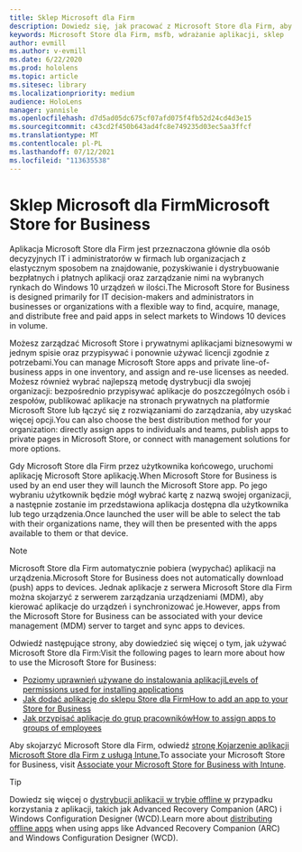 ```yaml
---
title: Sklep Microsoft dla Firm
description: Dowiedz się, jak pracować z Microsoft Store dla Firm, aby publikować aplikacje rzeczywistości mieszanej w firmie.
keywords: Microsoft Store dla Firm, msfb, wdrażanie aplikacji, sklep
author: evmill
ms.author: v-evmill
ms.date: 6/22/2020
ms.prod: hololens
ms.topic: article
ms.sitesec: library
ms.localizationpriority: medium
audience: HoloLens
manager: yannisle
ms.openlocfilehash: d7d5ad05dc675cf07afd075f4fb52d24cd4d3e15
ms.sourcegitcommit: c43cd2f450b643ad4fc8e749235d03ec5aa3ffcf
ms.translationtype: MT
ms.contentlocale: pl-PL
ms.lasthandoff: 07/12/2021
ms.locfileid: "113635538"
---
```

# <a name="microsoft-store-for-business"></a><span data-ttu-id="deaa5-104">Sklep Microsoft dla Firm</span><span class="sxs-lookup"><span data-stu-id="deaa5-104">Microsoft Store for Business</span></span>

<span data-ttu-id="deaa5-105">Aplikacja Microsoft Store dla Firm jest przeznaczona głównie dla osób decyzyjnych IT i administratorów w firmach lub organizacjach z elastycznym sposobem na znajdowanie, pozyskiwanie i dystrybuowanie bezpłatnych i płatnych aplikacji oraz zarządzanie nimi na wybranych rynkach do Windows 10 urządzeń w ilości.</span><span class="sxs-lookup"><span data-stu-id="deaa5-105">The Microsoft Store for Business is designed primarily for IT decision-makers and administrators in businesses or organizations with a flexible way to find, acquire, manage, and distribute free and paid apps in select markets to Windows 10 devices in volume.</span></span> 

<span data-ttu-id="deaa5-106">Możesz zarządzać Microsoft Store i prywatnymi aplikacjami biznesowymi w jednym spisie oraz przypisywać i ponownie używać licencji zgodnie z potrzebami.</span><span class="sxs-lookup"><span data-stu-id="deaa5-106">You can manage Microsoft Store apps and private line-of-business apps in one inventory, and assign and re-use licenses as needed.</span></span> <span data-ttu-id="deaa5-107">Możesz również wybrać najlepszą metodę dystrybucji dla swojej organizacji: bezpośrednio przypisywać aplikacje do poszczególnych osób i zespołów, publikować aplikacje na stronach prywatnych na platformie Microsoft Store lub łączyć się z rozwiązaniami do zarządzania, aby uzyskać więcej opcji.</span><span class="sxs-lookup"><span data-stu-id="deaa5-107">You can also choose the best distribution method for your organization: directly assign apps to individuals and teams, publish apps to private pages in Microsoft Store, or connect with management solutions for more options.</span></span>

<span data-ttu-id="deaa5-108">Gdy Microsoft Store dla Firm przez użytkownika końcowego, uruchomi aplikację Microsoft Store aplikację.</span><span class="sxs-lookup"><span data-stu-id="deaa5-108">When Microsoft Store for Business is used by an end user they will launch the Microsoft Store app.</span></span> <span data-ttu-id="deaa5-109">Po jego wybraniu użytkownik będzie mógł wybrać kartę z nazwą swojej organizacji, a następnie zostanie im przedstawiona aplikacja dostępna dla użytkownika lub tego urządzenia.</span><span class="sxs-lookup"><span data-stu-id="deaa5-109">Once launched the user will be able to select the tab with their organizations name, they will then be presented with the apps available to them or that device.</span></span>

> [!Note] 
> <span data-ttu-id="deaa5-110">Microsoft Store dla Firm automatycznie pobiera (wypychać) aplikacji na urządzenia.</span><span class="sxs-lookup"><span data-stu-id="deaa5-110">Microsoft Store for Business does not automatically download (push) apps to devices.</span></span> <span data-ttu-id="deaa5-111">Jednak aplikacje z serwera Microsoft Store dla Firm można skojarzyć z serwerem zarządzania urządzeniami (MDM), aby kierować aplikacje do urządzeń i synchronizować je.</span><span class="sxs-lookup"><span data-stu-id="deaa5-111">However, apps from the Microsoft Store for Business can be associated with your device management (MDM) server to target and sync apps to devices.</span></span>

<span data-ttu-id="deaa5-112">Odwiedź następujące strony, aby dowiedzieć się więcej o tym, jak używać Microsoft Store dla Firm:</span><span class="sxs-lookup"><span data-stu-id="deaa5-112">Visit the following pages to learn more about how to use the Microsoft Store for Business:</span></span>

* [<span data-ttu-id="deaa5-113">Poziomy uprawnień używane do instalowania aplikacji</span><span class="sxs-lookup"><span data-stu-id="deaa5-113">Levels of permissions used for installing applications</span></span>](/mem/intune/configuration/device-restrictions-windows-holographic#app-store)
* [<span data-ttu-id="deaa5-114">Jak dodać aplikację do sklepu Store dla Firm</span><span class="sxs-lookup"><span data-stu-id="deaa5-114">How to add an app to your Store for Business</span></span>](/mem/intune/apps/store-apps-windows)
* [<span data-ttu-id="deaa5-115">Jak przypisać aplikacje do grup pracowników</span><span class="sxs-lookup"><span data-stu-id="deaa5-115">How to assign apps to groups of employees</span></span>](/mem/intune/apps/windows-store-for-business)

<span data-ttu-id="deaa5-116">Aby skojarzyć Microsoft Store dla Firm, odwiedź [stronę Kojarzenie aplikacji Microsoft Store dla Firm z usługą Intune.](/mem/intune/apps/windows-store-for-business#associate-your-microsoft-store-for-business-account-with-intune)</span><span class="sxs-lookup"><span data-stu-id="deaa5-116">To associate your Microsoft Store for Business, visit [Associate your Microsoft Store for Business with Intune](/mem/intune/apps/windows-store-for-business#associate-your-microsoft-store-for-business-account-with-intune).</span></span>

> [!Tip]
> <span data-ttu-id="deaa5-117">Dowiedz się więcej o [dystrybucji aplikacji w trybie offline w](/microsoft-store/distribute-offline-apps) przypadku korzystania z aplikacji, takich jak Advanced Recovery Companion (ARC) i Windows Configuration Designer (WCD).</span><span class="sxs-lookup"><span data-stu-id="deaa5-117">Learn more about [distributing offline apps](/microsoft-store/distribute-offline-apps) when using apps like Advanced Recovery Companion (ARC) and Windows Configuration Designer (WCD).</span></span>
